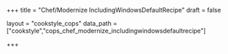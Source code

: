 +++
title = "Chef/Modernize IncludingWindowsDefaultRecipe"
draft = false

layout = "cookstyle_cops"
data_path = ["cookstyle","cops_chef_modernize_includingwindowsdefaultrecipe"]

+++

<!-- The content of this page is automatically generated from the
cops_chef_modernize_includingwindowsdefaultrecipe.yml file in github.com/chef/cookstyle/blob/master/docs-chef-io/data/cookstyle/. -->

